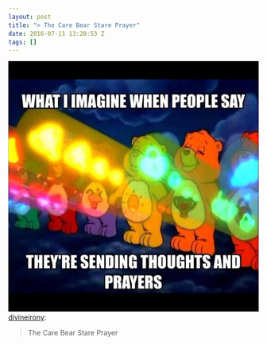 ```yaml
---
layout: post
title: "> The Care Bear Stare Prayer"
date: 2016-07-11 13:28:53 Z
tags: []
---
```

![](/media/2016/07/147237034789.jpg)
[divineirony](http://divineirony.tumblr.com/post/147236698167/the-care-bear-stare-prayer):

> The Care Bear Stare Prayer
